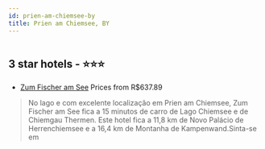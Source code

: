 ```yaml
---
id: prien-am-chiemsee-by
title: Prien am Chiemsee, BY
---
```


<center><img src="https://i.travelapi.com/hotels/33000000/32650000/32648600/32648598/122cf01d_z.jpg" alt="" /></center>


##  3 star hotels - ⭐️⭐️⭐️

-    [Zum Fischer am See](https://www.hurb.com/br/aud/https://www.hurb.com/br/hotels/prien-am-chiemsee/zum-fischer-am-see-HT-T7UR?cmp=18055) Prices from R$637.89
   > No lago e com excelente localização em Prien am Chiemsee, Zum Fischer am See fica a 15 minutos de carro de Lago Chiemsee e de Chiemgau Thermen.  Este hotel fica a 11,8 km de Novo Palácio de Herrenchiemsee e a 16,4 km de Montanha de Kampenwand.Sinta-se em 
